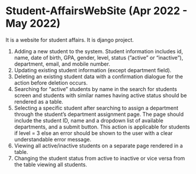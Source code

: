 # Student-AffairsWebSite (Apr 2022 - May 2022)
It is a website for student affairs. It is django project.
1) Adding a new student to the system. Student information includes id, name, date of birth, GPA, gender, level, status (”active” or “inactive”), department, email, and mobile number.
2) Updating existing student information (except department field).
3) Deleting an existing student data with a confirmation dialogue for the action before deletion occurs.
4) Searching for “active” students by name in the search for students screen and students with similar names having active status should be rendered as a table.
5) Selecting a specific student after searching to assign a department through the student’s department assignment page. The page should include the student ID, name and a dropdown list of available departments, and a submit button. This action is applicable for students if level = 3 else an error should be shown to the user with a clear understandable error message.
6) Viewing all active/inactive students on a separate page rendered in a table.
7) Changing the student status from active to inactive or vice versa from the table viewing all students.

